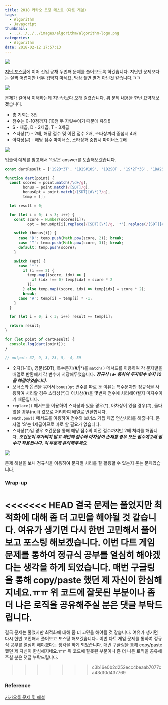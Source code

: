 ```yaml
---
title: 2018 카카오 코딩 테스트 (다트 게임)
tags:
  - Algorithm
  - Javascript
thumbnail:
  - ../../../../images/algorithm/algorithm-logo.png
categories:
  - Algorithm
date: 2018-02-12 17:57:13
---
```



![](../../../../images/algorithm/algorithm-logo.png)

[지난 포스팅](https://jason0853.github.io/2018/02/05/2018-kakao-blind-recruitment-round-1-1/)에 이어 신입 공채 두번째 문제를 풀어보도록 하겠습니다. 지난번 문제보다는 살짝 어렵지만 너무 겁먹지 마세요. 막상 풀면 별거 아닌것 같습니다.ㅋㅋ

![](../../../../images/algorithm/2018-kakao-blind-recruitment-round-1-2-01.png)

문제가 길어서 이해하는데 지난번보다 오래 걸렸습니다. 위 문제 내용을 한번 요약해보겠습니다.

* 총 기회는 3번
* 점수는 0-10점까지 (10점 두 자릿수이기 때문에 유의!)
* S - 제곱, D - 2제곱, T - 3제곱
* 스타상(*) - 2배, 해당 점수 및 이전 점수 2배, 스타상끼리 중첩시 4배
* 아차상(#) - 해당 점수 마이너스, 스타상과 중첩시 마이너스 2배

![](../../../../images/algorithm/2018-kakao-blind-recruitment-round-1-2-02.png)

입출력 예제를 참고해서 똑같은 answer를 도출해보겠습니다.

``` js
const dartResult = ['1S2D*3T', '1D2S#10S', '1D2S0T', '1S*2T*3S', '1D#2S*3S', '1T2D3D#', '1D2S3T*'];

function dart(point) {
  const scores = point.match(/\d+/g),
        bonus = point.match(/[SDT]/g),
        bonusOpt = point.match(/[SDT][#\*]?/g),
        temp = [];

  let result = 0;

  for (let i = 0; i < 3; i++) {
    const score = Number(scores[i]);
          opt = bonusOpt[i].replace(/[SDT][\*]/g, '*').replace(/[SDT][#]/g, '#').replace(/[SDT]/g, null);

    switch (bonus[i]) {
      case 'D': temp.push(Math.pow(score, 2)); break;
      case 'T': temp.push(Math.pow(score, 3)); break;
      default: temp.push(score);
    }

    switch (opt) {
      case '*':
        if (i === 2) {
          temp.map((score, idx) => {
            if (idx !== 0) temp[idx] = score * 2
          });
        } else temp.map((score, idx) => temp[idx] = score * 2);
        break;
      case '#': temp[i] = temp[i] * -1;
    }
  }

  for (let i = 0; i < 3; i++) result += temp[i];

  return result;
}

for (let point of dartResult) {
  console.log(dart(point));
}

// output: 37, 9, 3, 23, 5, -4, 59
```

* 숫자(1-10), 영문(SDT), 특수문자(#/|\*)를 <code>match()</code> 메서드를 이용하여 각 문자열을 배열로 반환해서 각 변수에 저장해두었습니다.
***정규식 <code>\d+</code> 통하여 두자릿수 숫자 10을 해결하였습니다.***
* 보너스와 옵션을 묶어서 <code>bonusOpt</code> 변수를 따로 둔 이유는 특수문자만 정규식을 사용하여 처리할 경우 스타상(\*)과 아차상(#)을 몇번째 점수에 처리해야될지 미지수이기 때문입니다.
* <code>replace()</code> 메서드를 이용하여 스타상과 있을 경우(\*), 아차상이 있을 경우(#), 둘다 없을 경우(null) 값으로 처리하여 배열로 반환합니다.
* <code>Math.pow()</code> 메서드를 이용하여 점수와 보너스 거듭 제곱 연산처리를 해줍니다. 문자열 'S'는 1제곱이므로 따로 할 필요가 없습니다.
* 스타상(\*)일 경우 조건문을 통해 해당 점수의 이전 점수까지만 2배 처리를 해줍니다.
***조건문이 추가되지 않고 세번째 점수에 아차상이 존재할 경우 모든 점수에 2배 점수가 적용됩니다. 이 부분에 유의해주세요.***

![](../../../../images/algorithm/2018-kakao-blind-recruitment-round-1-2-03.png)

문제 해설을 보니 정규식을 이용하여 문자열 처리를 잘 활용할 수 있는지 묻는 문제였습니다.

### Wrap-up

<<<<<<< HEAD
결국 문제는 풀었지만 최적화에 대해 좀 더 고민을 해야될 것 같습니다. 여유가 생기면 다시 한번 고민해서 풀어보고 포스팅 해보겠습니다. 이번 다트 게임 문제를 통하여 정규식 공부를 열심히 해야겠다는 생각을 하게 되었습니다. 매번 구글링을 통해 copy/paste 했던 제 자신이 한심해지네요.ㅠㅠ 위 코드에 잘못된 부분이나 좀 더 나은 로직을 공유해주실 분은 댓글 부탁드립니다.
=======
결국 문제는 풀었지만 최적화에 대해 좀 더 고민을 해야될 것 같습니다. 여유가 생기면 다시 한번 고민해서 풀어보고 포스팅 해보겠습니다.. 이번 다트 게임 문제를 통하여 정규식 공부를 열심히 해야겠다는 생각을 하게 되었습니다. 매번 구글링을 통해 copy/paste 했던 제 자신이 한심해지네요.ㅠㅠ 위 코드에 잘못된 부분이나 좀 더 나은 로직을 공유해주실 분은 댓글 부탁드립니다.
>>>>>>> c3b16e0b2d252ecc4beaab7077ca43df0d437769

### Reference

[카카오톡 문제 및 해설](http://tech.kakao.com/2017/09/27/kakao-blind-recruitment-round-1/)